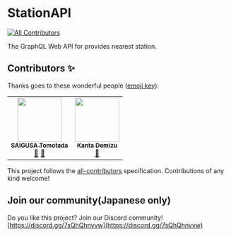 # StationAPI

<!-- ALL-CONTRIBUTORS-BADGE:START - Do not remove or modify this section -->

[![All Contributors](https://img.shields.io/badge/all_contributors-1-orange.svg?style=flat-square)](#contributors-)

<!-- ALL-CONTRIBUTORS-BADGE:END -->

The GraphQL Web API for provides nearest station.

## Contributors ✨

Thanks goes to these wonderful people ([emoji key](https://allcontributors.org/docs/en/emoji-key)):

<!-- ALL-CONTRIBUTORS-LIST:START - Do not remove or modify this section -->
<!-- prettier-ignore-start -->
<!-- markdownlint-disable -->
<table>
  <tr>
    <td align="center"><a href="https://neiro.work"><img src="https://avatars.githubusercontent.com/u/31317056?v=4?s=100" width="100px;" alt=""/><br /><sub><b>SAIGUSA Tomotada</b></sub></a><br /><a href="#ideas-nirsmmy" title="Ideas, Planning, & Feedback">🤔</a> <a href="#data-nirsmmy" title="Data">🔣</a></td>
    <td align="center"><a href="https://sw-saturn.dev"><img src="https://avatars.githubusercontent.com/u/20313668?v=4?s=100" width="100px;" alt=""/><br /><sub><b>Kanta Demizu</b></sub></a><br /><a href="#data-Sw-Saturn" title="Data">🔣</a></td>
  </tr>
</table>

<!-- markdownlint-restore -->
<!-- prettier-ignore-end -->

<!-- ALL-CONTRIBUTORS-LIST:END -->

This project follows the [all-contributors](https://github.com/all-contributors/all-contributors) specification. Contributions of any kind welcome!

## Join our community(Japanese only)

Do you like this project? Join our Discord community!
[https://discord.gg/7sQhQhnvvw](https://discord.gg/7sQhQhnvvw)
